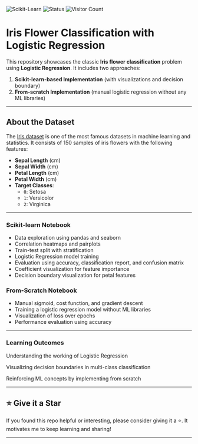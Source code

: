 ![Scikit-Learn](https://img.shields.io/badge/Scikit--Learn-ML-blue?logo=scikit-learn)
![Status](https://img.shields.io/badge/Status-Completed-brightgreen)
![Visitor Count](https://visitor-badge.laobi.icu/badge?page_id=Hartz-byte.Classifications-Logistic-Regression)

# Iris Flower Classification with Logistic Regression

This repository showcases the classic **Iris flower classification** problem using **Logistic Regression**. It includes two approaches:

1. **Scikit-learn-based Implementation** (with visualizations and decision boundary)
2. **From-scratch Implementation** (manual logistic regression without any ML libraries)

---

## About the Dataset

The [Iris dataset](https://archive.ics.uci.edu/ml/datasets/iris) is one of the most famous datasets in machine learning and statistics. It consists of 150 samples of iris flowers with the following features:

- **Sepal Length** (cm)
- **Sepal Width** (cm)
- **Petal Length** (cm)
- **Petal Width** (cm)
- **Target Classes**:
  - `0`: Setosa
  - `1`: Versicolor
  - `2`: Virginica

---

### Scikit-learn Notebook
- Data exploration using pandas and seaborn
- Correlation heatmaps and pairplots
- Train-test split with stratification
- Logistic Regression model training
- Evaluation using accuracy, classification report, and confusion matrix
- Coefficient visualization for feature importance
- Decision boundary visualization for petal features

### From-Scratch Notebook
- Manual sigmoid, cost function, and gradient descent
- Training a logistic regression model without ML libraries
- Visualization of loss over epochs
- Performance evaluation using accuracy

---

### Learning Outcomes
Understanding the working of Logistic Regression

Visualizing decision boundaries in multi-class classification

Reinforcing ML concepts by implementing from scratch

---

## ⭐️ Give it a Star

If you found this repo helpful or interesting, please consider giving it a ⭐️. It motivates me to keep learning and sharing!

---
